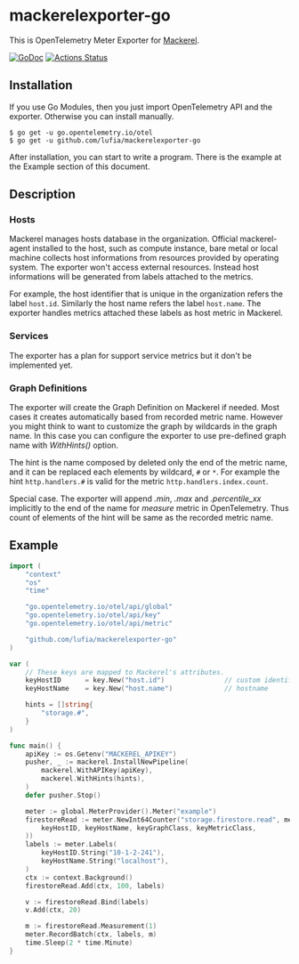 # mackerelexporter-go

This is OpenTelemetry Meter Exporter for [Mackerel](https://mackerel.io/).

[![GoDoc][godoc-image]][godoc-url]
[![Actions Status][actions-image]][actions-url]

## Installation

If you use Go Modules, then you just import OpenTelemetry API and the exporter.  Otherwise you can install manually.

```console
$ go get -u go.opentelemetry.io/otel
$ go get -u github.com/lufia/mackerelexporter-go
```

After installation, you can start to write a program. There is the example at the Example section of this document.

## Description

### Hosts
Mackerel manages hosts database in the organization. Official mackerel-agent installed to the host, such as compute instance, bare metal or local machine collects host informations from resources provided by operating system. The exporter won't access external resources. Instead host informations will be generated from labels attached to the metrics.

For example, the host identifier that is unique in the organization refers the label `host.id`. Similarly the host name refers the label `host.name`. The exporter handles metrics attached these labels as host metric in Mackerel.

### Services
The exporter has a plan for support service metrics but it don't be implemented yet.

### Graph Definitions
The exporter will create the Graph Definition on Mackerel if needed. Most cases it creates automatically based from recorded metric name. However you might think to want to customize the graph by wildcards in the graph name. In this case you can configure the exporter to use pre-defined graph name with *WithHints()* option.

The hint is the name composed by deleted only the end of the metric name, and it can be replaced each elements by wildcard, `#` or `*`. For example the hint `http.handlers.#` is valid for the metric `http.handlers.index.count`.

Special case. The exporter will append *.min*, *.max* and *.percentile_xx* implicitly to the end of the name for *measure* metric in OpenTelemetry. Thus count of elements of the hint will be same as the recorded metric name.

## Example

```go
import (
	"context"
	"os"
	"time"

	"go.opentelemetry.io/otel/api/global"
	"go.opentelemetry.io/otel/api/key"
	"go.opentelemetry.io/otel/api/metric"

	"github.com/lufia/mackerelexporter-go"
)

var (
	// These keys are mapped to Mackerel's attributes.
	keyHostID      = key.New("host.id")               // custom identifier
	keyHostName    = key.New("host.name")             // hostname

	hints = []string{
		"storage.#",
	}
)

func main() {
	apiKey := os.Getenv("MACKEREL_APIKEY")
	pusher, _ := mackerel.InstallNewPipeline(
		mackerel.WithAPIKey(apiKey),
		mackerel.WithHints(hints),
	)
	defer pusher.Stop()

	meter := global.MeterProvider().Meter("example")
	firestoreRead := meter.NewInt64Counter("storage.firestore.read", metric.WithKeys(
		keyHostID, keyHostName, keyGraphClass, keyMetricClass,
	))
	labels := meter.Labels(
		keyHostID.String("10-1-2-241"),
		keyHostName.String("localhost"),
	)
	ctx := context.Background()
	firestoreRead.Add(ctx, 100, labels)

	v := firestoreRead.Bind(labels)
	v.Add(ctx, 20)

	m := firestoreRead.Measurement(1)
	meter.RecordBatch(ctx, labels, m)
	time.Sleep(2 * time.Minute)
}
```

[godoc-image]: https://godoc.org/github.com/lufia/mackerelexporter-go?status.svg
[godoc-url]: https://godoc.org/github.com/lufia/mackerelexporter-go
[actions-image]: https://github.com/lufia/mackerelexporter-go/workflows/ci/badge.svg
[actions-url]: https://github.com/lufia/mackerelexporter-go/actions
